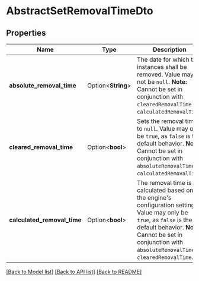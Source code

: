 # AbstractSetRemovalTimeDto

## Properties

Name | Type | Description | Notes
------------ | ------------- | ------------- | -------------
**absolute_removal_time** | Option<**String**> | The date for which the instances shall be removed. Value may not be `null`.  **Note:** Cannot be set in conjunction with `clearedRemovalTime` or `calculatedRemovalTime`. | [optional]
**cleared_removal_time** | Option<**bool**> | Sets the removal time to `null`. Value may only be `true`, as `false` is the default behavior.  **Note:** Cannot be set in conjunction with `absoluteRemovalTime` or `calculatedRemovalTime`. | [optional]
**calculated_removal_time** | Option<**bool**> | The removal time is calculated based on the engine's configuration settings. Value may only be `true`, as `false` is the default behavior.  **Note:** Cannot be set in conjunction with `absoluteRemovalTime` or `clearedRemovalTime`. | [optional]

[[Back to Model list]](../README.md#documentation-for-models) [[Back to API list]](../README.md#documentation-for-api-endpoints) [[Back to README]](../README.md)


